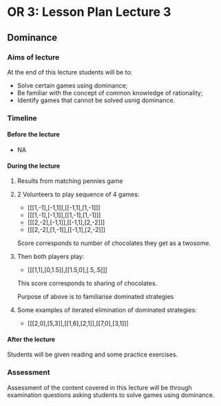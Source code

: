 # OR 3: Lesson Plan Lecture 3
## Dominance

### Aims of lecture

At the end of this lecture students will be to:

- Solve certain games using dominance;
- Be familiar with the concept of common knowledge of rationality;
- Identify games that cannot be solved usnig dominance.

### Timeline

#### Before the lecture

- NA

#### During the lecture

1. Results from matching pennies game
2. 2 Volunteers to play sequence of 4 games:

    - [[[1,-1],[-1,1]],[[-1,1],[1,-1]]]
    - [[[1,-1],[-1,1]],[[1,-1],[1,-1]]]
    - [[[2,-2],[-1,1]],[[-1,1],[2,-2]]]
    - [[[2,-2],[1,-1]],[[-1,1],[2,-2]]]

    Score corresponds to number of chocolates they get as a twosome.

3. Then both players play:

    - [[[1,1],[0,1.5]],[[1.5,0],[.5,.5]]]

    This score corresponds to sharing of chocolates.

    Purpose of above is to familiarise dominated strategies

4. Some examples of iterated elimination of dominated strategies:

    - [[[2,0],[5,3]],[[1,6],[2,1]],[[7,0],[3,1]]]

#### After the lecture

Students will be given reading and some practice exercises.

### Assessment

Assessment of the content covered in this lecture will be through examination questions asking students to solve games using dominance.
